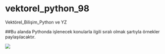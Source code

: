 # vektorel_python_98
Vektörel_Bilişim_Python ve YZ

##Bu alanda Pythonda işlenecek konularla ilgili sıralı olmak şartıyla örnekler paylaşılacaktır.

<img src=https://img3.wallspic.com/previews/6/4/3/3/6/163346/163346-python-python_programming-logo-text-symbol-x750.jpg>

